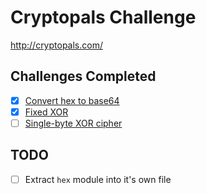 # Cryptopals Challenge

http://cryptopals.com/


## Challenges Completed

- [x] [Convert hex to base64](http://cryptopals.com/sets/1/challenges/1)
- [x] [Fixed XOR](http://cryptopals.com/sets/1/challenges/2)
- [ ] [Single-byte XOR cipher](http://cryptopals.com/sets/1/challenges/3)

## TODO

- [ ] Extract `hex` module into it's own file
